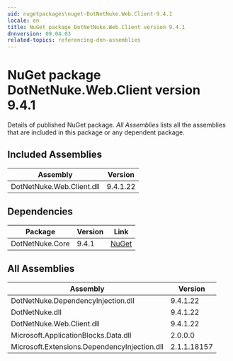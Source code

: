 ```yaml
---
uid: nugetpackages\nuget-DotNetNuke.Web.Client-9.4.1
locale: en
title: NuGet package DotNetNuke.Web.Client version 9.4.1
dnnversion: 09.04.03
related-topics: referencing-dnn-assemblies
---
```


# NuGet package DotNetNuke.Web.Client version 9.4.1
Details of published NuGet package.
*All Assemblies* lists all the assemblies that are included in this package or any dependent package.

## Included Assemblies

|Assembly|Version|
|---|---|
|DotNetNuke.Web.Client.dll|9.4.1.22|

## Dependencies

|Package|Version|Link|
|---|---|---|
|DotNetNuke.Core|9.4.1|[NuGet](https://www.nuget.org/packages/DotNetNuke.Core/9.4.1)|

## All Assemblies

|Assembly|Version|
|---|---|
|DotNetNuke.DependencyInjection.dll|9.4.1.22|
|DotNetNuke.dll|9.4.1.22|
|DotNetNuke.Web.Client.dll|9.4.1.22|
|Microsoft.ApplicationBlocks.Data.dll|2.0.0.0|
|Microsoft.Extensions.DependencyInjection.dll|2.1.1.18157|

